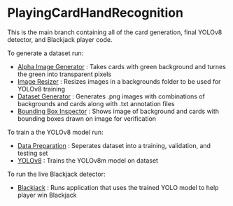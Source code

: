 # PlayingCardHandRecognition

This is the main branch containing all of the card generation, final YOLOv8 detector, and Blackjack player code.

To generate a dataset run:
- [Alpha Image Generator](./MakeAlphaImages.m) : Takes cards with green background and turnes the green into transparent pixels
- [Image Resizer](./ImageResizer.m) : Resizes images in a backgrounds folder to be used for YOLOv8 training
- [Dataset Generator](./DatasetGenerator.m) : Generates .png images with combinations of backgrounds and cards along with .txt annotation files
- [Bounding Box Inspector](./BoundingBox.m) : Shows image of background and cards with bounding boxes drawn on image for verification

To train a the YOLOv8 model run:
- [Data Preparation](./DataPreparation.ipynb) : Seperates dataset into a training, validation, and testing set
- [YOLOv8](./YoloV8.ipynb) : Trains the YOLOv8m model on dataset

To run the live Blackjack detector:
- [Blackjack](./Blackjack.ipynb) : Runs application that uses the trained YOLO model to help player win Blackjack
   